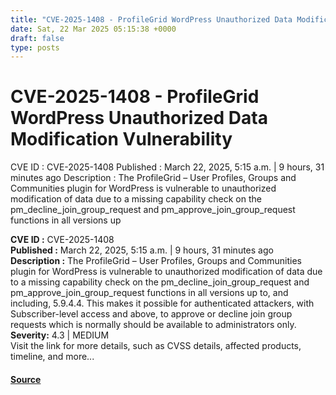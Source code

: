 ```yaml
---
title: "CVE-2025-1408 - ProfileGrid WordPress Unauthorized Data Modification Vulnerability"
date: Sat, 22 Mar 2025 05:15:38 +0000
draft: false
type: posts
---
```

# CVE-2025-1408 - ProfileGrid WordPress Unauthorized Data Modification Vulnerability





 CVE ID : CVE-2025-1408 Published : March 22, 2025, 5:15 a.m. | 9 hours, 31 minutes ago Description : The ProfileGrid – User Profiles, Groups and Communities plugin for WordPress is vulnerable to unauthorized modification of data due to a missing capability check on the pm_decline_join_group_request and pm_approve_join_group_request functions in all versions up

**CVE ID :** CVE-2025-1408  
**Published :** March 22, 2025, 5:15 a.m. | 9 hours, 31 minutes ago  
**Description :** The ProfileGrid – User Profiles, Groups and Communities plugin for WordPress is vulnerable to unauthorized modification of data due to a missing capability check on the pm\_decline\_join\_group\_request and pm\_approve\_join\_group\_request functions in all versions up to, and including, 5.9.4.4. This makes it possible for authenticated attackers, with Subscriber-level access and above, to approve or decline join group requests which is normally should be available to administrators only.  
**Severity:** 4.3 | MEDIUM  
Visit the link for more details, such as CVSS details, affected products, timeline, and more...

#### [Source](https://cvefeed.io/vuln/detail/CVE-2025-1408)

